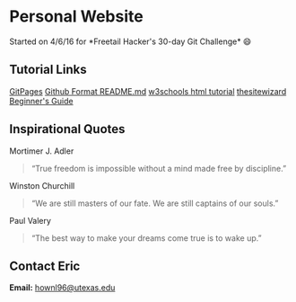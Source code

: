 # Personal Website

Started on 4/6/16 for \*Freetail Hacker's 30-day Git Challenge\* :smile:

## Tutorial Links
[GitPages](https://pages.github.com)
[Github Format README.md](https://help.github.com/articles/basic-writing-and-formatting-syntax/)
[w3schools html tutorial](http://www.w3schools.com/html/)
[thesitewizard Beginner's Guide](http://www.thesitewizard.com/gettingstarted/startwebsite.shtml)


## Inspirational Quotes
Mortimer J. Adler
> “True freedom is impossible without a mind made free by discipline.”

Winston Churchill
> “We are still masters of our fate. We are still captains of our souls.”

Paul Valery
> “The best way to make your dreams come true is to wake up.”

## Contact Eric
**Email:** hownl96@utexas.edu

